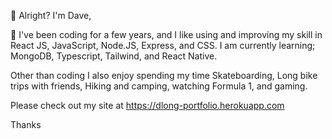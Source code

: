  👋 Alright? I'm Dave,

🌱 I've been coding for a few years, and I like using and improving my skill in React JS, JavaScript, Node.JS, Express,
and CSS. 
I am currently learning; MongoDB, Typescript, Tailwind, and React Native.

Other than coding I also enjoy spending my time
Skateboarding, Long bike trips with friends, Hiking and camping, watching Formula 1, and gaming.

Please check out my site at https://dlong-portfolio.herokuapp.com

Thanks


